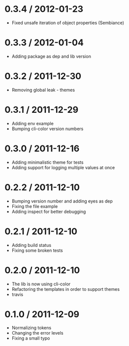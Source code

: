 
0.3.4 / 2012-01-23 
==================

  * Fixed unsafe iteration of object properties (Sembiance)

0.3.3 / 2012-01-04 
==================

  * Adding package as dep and lib version

0.3.2 / 2011-12-30 
==================

  * Removing global leak - themes

0.3.1 / 2011-12-29 
==================

  * Adding env example
  * Bumping cli-color version numbers

0.3.0 / 2011-12-16 
==================

  * Adding minimalistic theme for tests
  * Adding support for logging multiple values at once

0.2.2 / 2011-12-10 
==================

  * Bumping version number and adding eyes as dep
  * Fixing the file example
  * Adding inspect for better debugging

0.2.1 / 2011-12-10 
==================

  * Adding build status
  * Fixing some broken tests

0.2.0 / 2011-12-10 
==================

  * The lib is now using cli-color
  * Refactoring the templates in order to support themes
  * travis

0.1.0 / 2011-12-09 
==================

  * Normalizing tokens
  * Changing the error levels
  * Fixing a small typo
